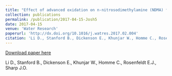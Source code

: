 ```yaml
---
title: "Effect of advanced oxidation on n-nitrosodimethylamine (NDMA) formation and microbial ecology during pilot-scale biological activated carbon filtration"
collection: publications
permalink: /publication/2017-04-15-Josh5
date: 2017-04-15
venue: 'Water Research'
paperurl: 'http://dx.doi.org/10.1016/j.watres.2017.02.004'
citation: 'Li D., Stanford B., Dickenson E., Khunjar W., Homme C., Rosenfeldt E.J., Sharp J.O.'
---
```


<a href='http://dx.doi.org/10.1016/j.watres.2017.02.004'>Download paper here</a>

 Li D., Stanford B., Dickenson E., Khunjar W., Homme C., Rosenfeldt E.J., Sharp J.O.
